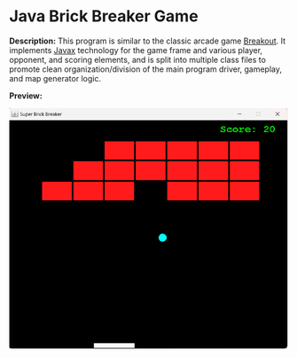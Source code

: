# Java Brick Breaker Game
  
**Description:** This program is similar to the classic arcade game [Breakout](https://en.wikipedia.org/wiki/Breakout_(video_game)). It implements [Javax](https://www.baeldung.com/java-packages-vs-javax) technology for the game frame and various player, opponent, and scoring elements, and is split into multiple class files to promote clean organization/division of the main program driver, gameplay, and map generator logic.
  
**Preview:**  
  
![Super Brick Breaker Preview](https://github.com/chaseofthejungle/java-brick-breaker-game/blob/main/sbbdemo.png "Super Brick Breaker Preview")
